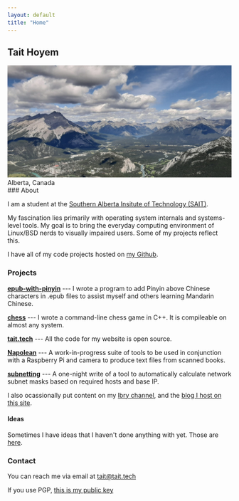 ```yaml
---
layout: default
title: "Home"
---
```


## Tait Hoyem

<div id="img-wrapper">
  <img id="main-img" src="/assets/img/banff.jpg" alt="A photot I took of the valley Banff, Alberta sits in">
  <label for="main-img">Alberta, Canada</label>
</div>
### About

I am a student at the <a href="https://sait.ca/">Southern Alberta Insitute of Technology (SAIT)</a>.

My fascination lies primarily with operating system internals and systems-level tools.
My goal is to bring the everyday computing environment of Linux/BSD nerds to visually impaired users.
Some of my projects reflect this.

I have all of my code projects hosted on [my Github](https://github.com/TTWNO).

### Projects

**[epub-with-pinyin](https://github.com/TTWNO/epub-with-pinyin)** ---
I wrote a program to add Pinyin above Chinese characters in .epub files to assist myself and others learning Mandarin Chinese.

**[chess](https://github.com/TTWNO/chess)** ---
I wrote a command-line chess game in C++. It is compileable on almost any system.

**[tait.tech](https://github.com/TTWNO/tait.tech)** ---
All the code for my website is open source.

**[Napolean](https://github.com/TTWNO/Napolean)** ---
A work-in-progress suite of tools to be used in conjunction with a Raspberry Pi 
and camera to produce text files from scanned books.

**[subnetting](https://github.com/TTWNO/subnetting)** ---
A one-night write of a tool to automatically calculate network subnet masks based on required hosts and base IP.

I also ocassionally put content on my [lbry channel](https://lbry.tv/@tait:7), and the [blog I host on this site](/blog/).

#### Ideas

Sometimes I have ideas that I haven't done anything with yet.
Those are [here](/ideas/).

### Contact

You can reach me via email at [tait@tait.tech](mailto:tait@tait.tech)

If you use PGP, [this is my public key](/public-key.asc)

